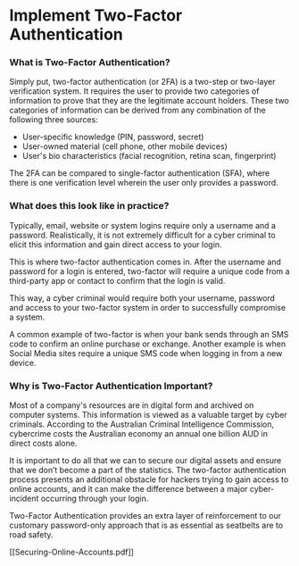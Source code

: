 # Implement Two-Factor Authentication
### What is Two-Factor Authentication?

Simply put, two-factor authentication (or 2FA) is a two-step or two-layer verification system. It requires the user to provide two categories of information to prove that they are the legitimate account holders. These two categories of information can be derived from any combination of the following three sources:

- User-specific knowledge (PIN, password, secret)
- User-owned material (cell phone, other mobile devices)
- User's bio characteristics (facial recognition, retina scan, fingerprint)

The 2FA can be compared to single-factor authentication (SFA), where there is one verification level wherein the user only provides a password.

### What does this look like in practice?

Typically, email, website or system logins require only a username and a password. Realistically, it is not extremely difficult for a cyber criminal to elicit this information and gain direct access to your login.  
  
This is where two-factor authentication comes in. After the username and password for a login is entered, two-factor will require a unique code from a third-party app or contact to confirm that the login is valid.

This way, a cyber criminal would require both your username, password and access to your two-factor system in order to successfully compromise a system.

A common example of two-factor is when your bank sends through an SMS code to confirm an online purchase or exchange. Another example is when Social Media sites require a unique SMS code when logging in from a new device.

### Why is Two-Factor Authentication Important?

Most of a company's resources are in digital form and archived on computer systems. This information is viewed as a valuable target by cyber criminals. According to the Australian Criminal Intelligence Commission, cybercrime costs the Australian economy an annual one billion AUD in direct costs alone.

It is important to do all that we can to secure our digital assets and ensure that we don’t become a part of the statistics. The two-factor authentication process presents an additional obstacle for hackers trying to gain access to online accounts, and it can make the difference between a major cyber-incident occurring through your login.  
  
Two-Factor Authentication provides an extra layer of reinforcement to our customary password-only approach that is as essential as seatbelts are to road safety.


[[Securing-Online-Accounts.pdf]]